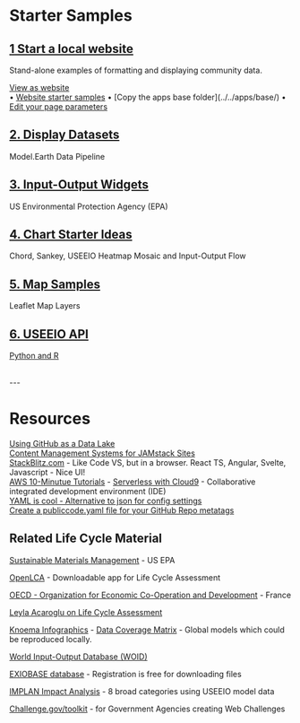 # Starter Samples

## [<span class="">1</span> Start a local website](../../localsite/start)
Stand-alone examples of formatting and displaying community data.

<div class="showGit">
<a href="https://model.earth/community/start/">View as website</a>
</div>
&bullet; <a href="../../apps/">Website starter samples</a>  
&bullet;  [Copy the apps base folder](../../apps/base/)  
&bullet; <a href="../../localsite/#parameters">Edit your page parameters</a>  
<!--
&bullet; <a href="../challenge/">Sustainable Communities Web Challenge</a><br>
&bullet; <a href="../challenge/how/">How to Create a Local Site Page</a><br>
--> 

## [2. Display Datasets](../../localsite/info/data)
Model.Earth Data Pipeline

## [3. Input-Output Widgets](../../io/charts)
US Environmental Protection Agency (EPA)

## [4. Chart Starter Ideas](charts)
Chord, Sankey, USEEIO Heatmap Mosaic and Input-Output Flow

## [5. Map Samples](maps)
Leaflet Map Layers

## [6. USEEIO API](https://github.com/usepa/useeio_api/)
[Python and R](../resources/useeio) 

<br>
---
<br>

# Resources

[Using GitHub as a Data Lake](https://dzone.com/articles/using-github-as-a-data-lake)  
[Content Management Systems for JAMstack Sites](https://headlesscms.org/)  
[StackBlitz.com](https://stackblitz.com/) - Like Code VS, but in a browser. React TS, Angular, Svelte, Javascript - Nice UI!  
[AWS 10-Minutue Tutorials](https://aws.amazon.com/getting-started/tutorials/?awsf.getting-started-content=use-case-tmt%23websites-apps) - [Serverless with Cloud9](https://aws.amazon.com/getting-started/tutorials/build-serverless-app-codestar-cloud9/?trk=gs_card) - Collaborative integrated development environment (IDE)  
[YAML is cool - Alternative to json for config settings](https://www.educative.io/blog/yaml-tutorial)  
[Create a publiccode.yaml file for your GitHub Repo metatags](https://github.com/publiccodeyml/publiccode.yml)  

<!--
[Netlify Gatsby Starter](https://github.com/netlify-templates/gatsby-starter-netlify-cms) - [Gatsby](https://www.gatsbyjs.org/)    

**VueJS**  
[Element Table](https://element.bootstrap-table.com/examples/)  
[Build a Vue App with Google Firebase Authentication and Firestore Database](https://blog.bitsrc.io/build-a-vue-app-with-firebase-authentication-and-database-e7d6816f79af)  
[Frappe/ERPNext](https://frappe.io/frappejs/docs/client/index.md), 
[VuePress](https://vuepress.vuejs.org/), 
[Gridsome](https://gridsome.org/), 
[Nuxt](https://nuxtjs.org/).&nbsp;  

**Google Flutter**  
[Flutter - apps for mobile, web and desktop](https://flutter.dev/)  
[Flutter/Dart samples in HTML](https://gallery.flutter.dev/)
-->



## Related Life Cycle Material

<!--
There is growing trend across industry to trace the entire supply chain. 
Responsible sourcing allows manufacturers to...
-->

[Sustainable Materials Management](https://www.epa.gov/smm) - US EPA  

[OpenLCA](https://www.openlca.org/) - Downloadable app for Life Cycle Assessment

<!--
[Recycling and Resource Recovery as a Tool for Regional Economic Development](https://www.epa.gov/smm/sustainable-materials-management-smm-web-academy-webinar-recycling-and-resource-recovery-tool) - Webinar: Nov 20, 2019, 1PM  
-->
[OECD - Organization for Economic
Co-Operation and Development](https://www.oecd.org/sti/ind/measuring-trade-in-value-added.htm) - France  

<!-- GEOD - Global Economic Open Database  -->

[Leyla Acaroglu on Life Cycle Assessment](https://medium.com/disruptive-design/a-guide-to-life-cycle-thinking-b762ab49bce3)   

[Knoema Infographics](https://knoema.com/infographics) - [Data Coverage Matrix](https://knoema.com/atlas/matrix) - Global models which could be reproduced locally.  

[World Input-Output Database (WOID)](http://www.wiod.org/otherdb)  

<!-- https://simapro.com/products/exiobase-database/-->
[EXIOBASE database](https://www.exiobase.eu/) - Registration is free for downloading files  

[IMPLAN Impact Analysis](https://implanhelp.zendesk.com/hc/en-us/articles/360039284273-Environmental-Data) - 8 broad categories using USEEIO model data  


[Challenge.gov/toolkit](https://www.challenge.gov/toolkit/) - for Government Agencies creating Web Challenges  

<!--
USCSD Materials Marketplace - Seems to be members only. Wes has a contact that worked on it.
https://usbcsd.org/materials

Southern Regional Science Association
http://www.srsa.org/


https://joulebug.com/
-->


<!-- 

Create a Sankey chart with a return flow:
https://www.sciencedirect.com/science/article/pii/S0921344917301167
-->

